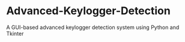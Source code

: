 # Advanced-Keylogger-Detection
A GUI-based advanced keylogger detection system using Python and Tkinter
